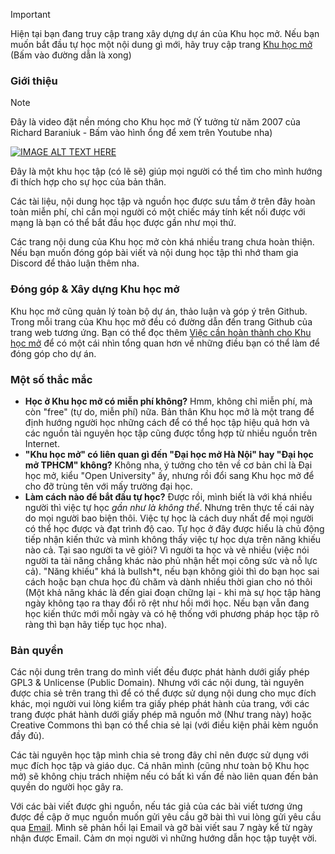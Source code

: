 > [!IMPORTANT]
>
> Hiện tại bạn đang truy cập trang xây dựng dự án của Khu học mở. Nếu bạn muốn bắt đầu tự học một nội dung gì mới, hãy truy cập trang [Khu học mở](https://daihocmo.github.io/) (Bấm vào đường dẫn là xong) 

### Giới thiệu

> [!NOTE]
> 
> Đây là video đặt nền móng cho Khu học mở (Ý tưởng từ năm 2007 của Richard Baraniuk - Bấm vào hình ổng để xem trên Youtube nha)
>
> [![IMAGE ALT TEXT HERE](https://img.youtube.com/vi/RRymi-lFHpE/0.jpg)](https://www.youtube.com/watch?v=RRymi-lFHpE)

Đây là một khu học tập (có lẽ sẽ) giúp mọi người có thể tìm cho mình hướng đi thích hợp cho sự học của bản thân. 

Các tài liệu, nội dung học tập và nguồn học được sưu tầm ở trên đây hoàn toàn miễn phí, chỉ cần mọi người có một chiếc máy tính kết nối được với mạng là bạn có thể bắt đầu học được gần như mọi thứ.

Các trang nội dung của Khu học mở còn khá nhiều trang chưa hoàn thiện. Nếu bạn muốn đóng góp bài viết và nội dung học tập thì nhớ tham gia Discord để thảo luận thêm nha.

### Đóng góp & Xây dựng Khu học mở
Khu học mở cũng quản lý toàn bộ dự án, thảo luận và góp ý trên Github. Trong mỗi trang của Khu học mở đều có đường dẫn đến trang Github của trang web tương ứng. Bạn có thể đọc thêm [Việc cần hoàn thành cho Khu học mở](https://github.com/daihocmo/viec-can-lam) để có một cái nhìn tổng quan hơn về những điều bạn có thể làm để đóng góp cho dự án. 

### Một số thắc mắc
- **Học ở Khu học mở có miễn phí không?** Hmm, không chỉ miễn phí, mà còn "free" (tự do, miễn phí) nữa. Bản thân Khu học mở là một trang để định hướng người học những cách để có thể học tập hiệu quả hơn và các nguồn tài nguyên học tập cũng được tổng hợp từ nhiều nguồn trên Internet.
- **"Khu học mở" có liên quan gì đến "Đại học mở Hà Nội" hay "Đại học mở TPHCM" không?** Không nha, ý tưởng cho tên về cơ bản chỉ là Đại học mở, kiểu "Open University" ấy, nhưng rồi đổi sang Khu học mở để cho đỡ trùng tên với mấy trường đại học.
- **Làm cách nào để bắt đầu tự học?** Được rồi, mình biết là với khá nhiều người thì việc tự học *gần như là không thể*. Nhưng trên thực tế cái này do mọi người bao biện thôi. Việc tự học là cách duy nhất để mọi người có thể học được và đạt trình độ cao. Tự học ở đây được hiểu là chủ động tiếp nhận kiến thức và mình không thấy việc tự học dựa trên năng khiếu nào cả. Tại sao người ta vẽ giỏi? Vì người ta học và vẽ nhiều (việc nói người ta tài năng chẳng khác nào phủ nhận hết mọi công sức và nỗ lực cả). "Năng khiếu" khá là bullsh*t, nếu bạn không giỏi thì do bạn học sai cách hoặc bạn chưa học đủ chăm và dành nhiều thời gian cho nó thôi (Một khả năng khác là đến giai đoạn chững lại - khi mà sự học tập hàng ngày không tạo ra thay đổi rõ rệt như hồi mới học. Nếu bạn vẫn đang học kiến thức mới mỗi ngày và có hệ thống với phương pháp học tập rõ ràng thì bạn hãy tiếp tục học nha).


### Bản quyền
Các nội dung trên trang do mình viết đều được phát hành dưới giấy phép GPL3 & Unlicense (Public Domain). Nhưng với các nội dung, tài nguyên được chia sẻ trên trang thì để có thể được sử dụng nội dung cho mục đích khác, mọi người vui lòng kiểm tra giấy phép phát hành của trang, với các trang được phát hành dưới giấy phép mã nguồn mở (Như trang này) hoặc Creative Commons thì bạn có thể chia sẻ lại (với điều kiện phải kèm nguồn đầy đủ). 

Các tài nguyên học tập mình chia sẻ trong đây chỉ nên được sử dụng với mục đích học tập và giáo dục. Cá nhân mình (cũng như toàn bộ Khu học mở) sẽ không chịu trách nhiệm nếu có bất kì vấn đề nào liên quan đến bản quyền do người học gây ra.

Với các bài viết được ghi nguồn, nếu tác giả của các bài viết tương ứng được đề cập ở mục nguồn muốn gửi yêu cầu gỡ bài thì vui lòng gửi yêu cầu qua [Email](mailto:duykhanh471@protonmail.com). Mình sẽ phản hồi lại Email và gỡ bài viết sau 7 ngày kể từ ngày nhận được Email. Cảm ơn mọi người vì những hướng dẫn học tập tuyệt vời.

